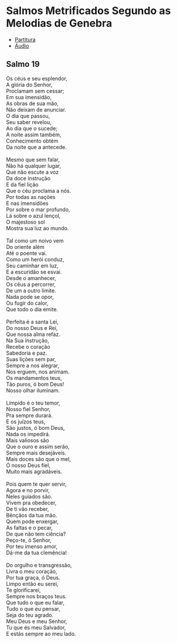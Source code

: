 # Salmos Metrificados Segundo as Melodias de Genebra

- [Partitura](pdf/Salmo19.pdf) 
- [Áudio](mp3/Salmo19.mp3)

## Salmo 19

Os céus e seu esplendor,<br>
A glória do Senhor,<br>
Proclamam sem cessar;<br>
Em sua imensidão,<br>
As obras de sua mão,<br>
Não deixam de anunciar.<br>
O dia que passou,<br>
Seu saber revelou,<br>
Ao dia que o sucede;<br>
A noite assim também,<br>
Conhecimento obtém<br>
Da noite que a antecede.<br>
<br>
Mesmo que sem falar,<br>
Não há qualquer lugar,<br>
Que não escute a voz<br>
Da doce instrução<br>
E da fiel lição<br>
Que o céu proclama a nós.<br>
Por todas as nações<br>
E nas imensidões<br>
Por sobre o mar profundo,<br>
Lá sobre o azul lençol,<br>
O majestoso sol<br>
Mostra sua luz ao mundo.<br>
<br>
Tal como um noivo vem <br>
Do oriente além<br>
Até o poente vai.<br>
Como um herói conduz,<br>
Seu caminhar em luz,<br>
E a escuridão se esvai.<br>
Desde o amanhecer,<br>
Os céus a percorrer,<br>
De um a outro limite.<br>
Nada pode se opor,<br>
Ou fugir do calor,<br>
Que todo o dia emite.<br>
<br>
Perfeita é a santa Lei,<br>
Do nosso Deus e Rei,<br>
Que nossa alma refaz.<br>
Na Sua instrução,<br>
Recebe o coração<br>
Sabedoria e paz.<br>
Suas lições sem par,<br>
Sempre a nos alegrar,<br>
Nos erguem, nos animam.<br>
Os mandamentos teus,<br>
Tão puros, ó bom Deus!<br>
Nosso olhar iluminam.<br>
<br>
Límpido é o teu temor,<br>
Nosso fiel Senhor,<br>
Pra sempre durará.<br>
E os juízos teus,<br>
São justos, ó bom Deus,<br>
Nada os impedirá.<br>
Mais valiosos são<br>
Que o ouro e assim serão,<br>
Sempre mais desejáveis.<br>
Mais doces são que o mel,<br>
Ó nosso Deus fiel,<br>
Muito mais agradáveis.<br>
<br>
Pois quem te quer servir,<br>
Agora e no porvir,<br>
Neles guiados são.<br>
Vivem pra obedecer,<br>
De ti vão receber,<br>
Bênçãos da tua mão.<br>
Quem pode enxergar,<br>
As faltas e o pecar,<br>
De que não tem ciência?<br>
Peço-te, ó Senhor,<br>
Por teu imenso amor,<br>
Dá-me da tua clemência!<br>
<br>
Do orgulho e transgressão,<br>
Livra o meu coração,<br>
Por tua graça, ó Deus.<br>
Limpo então eu serei,<br>
Te glorificarei,<br>
Sempre nos braços teus.<br>
Que tudo o que eu falar,<br>
Tudo o que eu pensar,<br>
Seja do teu agrado.<br>
Meu Deus e meu Senhor,<br>
Tu que és meu Salvador,<br>
E estás sempre ao meu lado.
